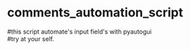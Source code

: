 # comments_automation_script
#this script automate's input field's with pyautogui
<br>
#try at your self.
